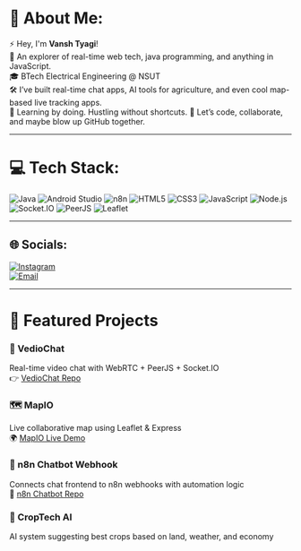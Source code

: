 # 💫 About Me:
⚡ Hey, I'm **Vansh Tyagi**!  
🚀 An explorer of real-time web tech, java programming, and anything in JavaScript.  
🎓 BTech Electrical Engineering @ NSUT  
🛠️ I’ve built real-time chat apps, AI tools for agriculture, and even cool map-based live tracking apps.  
🌱 Learning by doing. Hustling without shortcuts.
💌 Let’s code, collaborate, and maybe blow up GitHub together.

---
# 💻 Tech Stack:
![Java](https://img.shields.io/badge/Java-ED8B00?style=for-the-badge&logo=java&logoColor=white)
![Android Studio](https://img.shields.io/badge/AndroidStudio-3DDC84.svg?style=for-the-badge&logo=android-studio&logoColor=white)
![n8n](https://img.shields.io/badge/n8n-A6C639?style=for-the-badge&logo=n8n&logoColor=white)
![HTML5](https://img.shields.io/badge/html5-%23E34F26.svg?style=for-the-badge&logo=html5&logoColor=white)
![CSS3](https://img.shields.io/badge/css3-%231572B6.svg?style=for-the-badge&logo=css3&logoColor=white)
![JavaScript](https://img.shields.io/badge/javascript-%23323330.svg?style=for-the-badge&logo=javascript&logoColor=%23F7DF1E)
![Node.js](https://img.shields.io/badge/node.js-339933?style=for-the-badge&logo=nodedotjs&logoColor=white)
![Socket.IO](https://img.shields.io/badge/Socket.IO-010101?style=for-the-badge&logo=socket.io&logoColor=white)
![PeerJS](https://img.shields.io/badge/PeerJS-333333?style=for-the-badge&logo=webrtc&logoColor=white)
![Leaflet](https://img.shields.io/badge/Leaflet-199900?style=for-the-badge&logo=leaflet&logoColor=white)

---

## 🌐 Socials:
[![Instagram](https://img.shields.io/badge/Instagram-%23E4405F.svg?logo=Instagram&logoColor=white)](https://www.instagram.com/vanshhh.sy/)  
[![Email](https://img.shields.io/badge/Gmail-D14836?logo=gmail&logoColor=white)](mailto:vanshtyagiit@gmail.com)

---

# 🚀 Featured Projects

### 🎥 VedioChat  
Real-time video chat with WebRTC + PeerJS + Socket.IO  
👉 [VedioChat Repo](https://github.com/Vansh-Tyagi-git/VideoChat)

### 🗺️ MapIO  
Live collaborative map using Leaflet & Express  
🌍 [MapIO Live Demo](https://mapio-01.onrender.com)

### 🤖 n8n Chatbot Webhook  
Connects chat frontend to n8n webhooks with automation logic  
🧠 [n8n Chatbot Repo](https://github.com/Vansh-Tyagi-git/n8n-starter-chatbot)

### 🌾 CropTech AI  
AI system suggesting best crops based on land, weather, and economy
